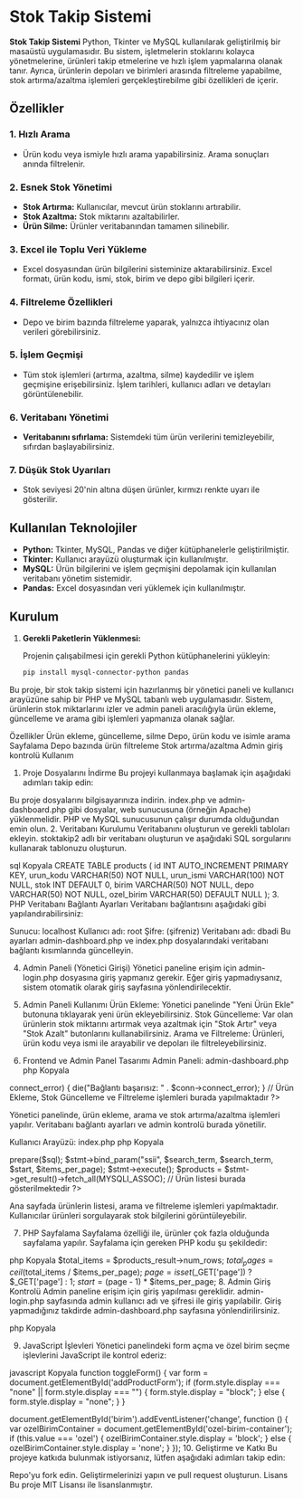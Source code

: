 # Stok Takip Sistemi

**Stok Takip Sistemi** Python, Tkinter ve MySQL kullanılarak geliştirilmiş bir masaüstü uygulamasıdır. Bu sistem, işletmelerin stoklarını kolayca yönetmelerine, ürünleri takip etmelerine ve hızlı işlem yapmalarına olanak tanır. Ayrıca, ürünlerin depoları ve birimleri arasında filtreleme yapabilme, stok artırma/azaltma işlemleri gerçekleştirebilme gibi özellikleri de içerir.

## Özellikler

### 1. **Hızlı Arama**
- Ürün kodu veya ismiyle hızlı arama yapabilirsiniz. Arama sonuçları anında filtrelenir.

### 2. **Esnek Stok Yönetimi**
- **Stok Artırma:** Kullanıcılar, mevcut ürün stoklarını artırabilir.
- **Stok Azaltma:** Stok miktarını azaltabilirler.
- **Ürün Silme:** Ürünler veritabanından tamamen silinebilir.

### 3. **Excel ile Toplu Veri Yükleme**
- Excel dosyasından ürün bilgilerini sisteminize aktarabilirsiniz. Excel formatı, ürün kodu, ismi, stok, birim ve depo gibi bilgileri içerir.

### 4. **Filtreleme Özellikleri**
- Depo ve birim bazında filtreleme yaparak, yalnızca ihtiyacınız olan verileri görebilirsiniz.

### 5. **İşlem Geçmişi**
- Tüm stok işlemleri (artırma, azaltma, silme) kaydedilir ve işlem geçmişine erişebilirsiniz. İşlem tarihleri, kullanıcı adları ve detayları görüntülenebilir.

### 6. **Veritabanı Yönetimi**
- **Veritabanını sıfırlama:** Sistemdeki tüm ürün verilerini temizleyebilir, sıfırdan başlayabilirsiniz.

### 7. **Düşük Stok Uyarıları**
- Stok seviyesi 20'nin altına düşen ürünler, kırmızı renkte uyarı ile gösterilir.

## Kullanılan Teknolojiler

- **Python:** Tkinter, MySQL, Pandas ve diğer kütüphanelerle geliştirilmiştir.
- **Tkinter:** Kullanıcı arayüzü oluşturmak için kullanılmıştır.
- **MySQL:** Ürün bilgilerini ve işlem geçmişini depolamak için kullanılan veritabanı yönetim sistemidir.
- **Pandas:** Excel dosyasından veri yüklemek için kullanılmıştır.

## Kurulum

1. **Gerekli Paketlerin Yüklenmesi:**

   Projenin çalışabilmesi için gerekli Python kütüphanelerini yükleyin:

   ```bash
   pip install mysql-connector-python pandas


Bu proje, bir stok takip sistemi için hazırlanmış bir yönetici paneli ve kullanıcı arayüzüne sahip bir PHP ve MySQL tabanlı web uygulamasıdır. Sistem, ürünlerin stok miktarlarını izler ve admin paneli aracılığıyla ürün ekleme, güncelleme ve arama gibi işlemleri yapmanıza olanak sağlar.

Özellikler
Ürün ekleme, güncelleme, silme
Depo, ürün kodu ve isimle arama
Sayfalama
Depo bazında ürün filtreleme
Stok artırma/azaltma
Admin giriş kontrolü
Kullanım
1. Proje Dosyalarını İndirme
Bu projeyi kullanmaya başlamak için aşağıdaki adımları takip edin:

Bu proje dosyalarını bilgisayarınıza indirin.
index.php ve admin-dashboard.php gibi dosyalar, web sunucusuna (örneğin Apache) yüklenmelidir.
PHP ve MySQL sunucusunun çalışır durumda olduğundan emin olun.
2. Veritabanı Kurulumu
Veritabanını oluşturun ve gerekli tabloları ekleyin. stoktakip2 adlı bir veritabanı oluşturun ve aşağıdaki SQL sorgularını kullanarak tablonuzu oluşturun.

sql
Kopyala
CREATE TABLE products (
    id INT AUTO_INCREMENT PRIMARY KEY,
    urun_kodu VARCHAR(50) NOT NULL,
    urun_ismi VARCHAR(100) NOT NULL,
    stok INT DEFAULT 0,
    birim VARCHAR(50) NOT NULL,
    depo VARCHAR(50) NOT NULL,
    ozel_birim VARCHAR(50) DEFAULT NULL
);
3. PHP Veritabanı Bağlantı Ayarları
Veritabanı bağlantısını aşağıdaki gibi yapılandırabilirsiniz:

Sunucu: localhost
Kullanıcı adı: root
Şifre: (şifreniz)
Veritabanı adı: dbadi
Bu ayarları admin-dashboard.php ve index.php dosyalarındaki veritabanı bağlantı kısımlarında güncelleyin.

4. Admin Paneli (Yönetici Girişi)
Yönetici paneline erişim için admin-login.php dosyasına giriş yapmanız gerekir. Eğer giriş yapmadıysanız, sistem otomatik olarak giriş sayfasına yönlendirilecektir.

5. Admin Paneli Kullanımı
Ürün Ekleme: Yönetici panelinde "Yeni Ürün Ekle" butonuna tıklayarak yeni ürün ekleyebilirsiniz.
Stok Güncelleme: Var olan ürünlerin stok miktarını artırmak veya azaltmak için "Stok Artır" veya "Stok Azalt" butonlarını kullanabilirsiniz.
Arama ve Filtreleme: Ürünleri, ürün kodu veya ismi ile arayabilir ve depoları ile filtreleyebilirsiniz.
6. Frontend ve Admin Panel Tasarımı
Admin Paneli: admin-dashboard.php
php
Kopyala
<?php
session_start();
if (!isset($_SESSION['admin'])) {
    header("Location: admin-login.php");
    exit;
}

// Veritabanı bağlantısı
$servername = "localhost";
$username = "root";
$password = "";
$dbname = "dbadi";

$conn = new mysqli($servername, $username, $password, $dbname);
if ($conn->connect_error) {
    die("Bağlantı başarısız: " . $conn->connect_error);
}

// Ürün Ekleme, Stok Güncelleme ve Filtreleme işlemleri burada yapılmaktadır
?>
Yönetici panelinde, ürün ekleme, arama ve stok artırma/azaltma işlemleri yapılır. Veritabanı bağlantı ayarları ve admin kontrolü burada yönetilir.

Kullanıcı Arayüzü: index.php
php
Kopyala
<?php
// Ürün listeleme, filtreleme ve sayfalama işlemleri yapılmaktadır
$conn = new mysqli("localhost", "root", "", "stoktakip2");

$sql = "SELECT * FROM products WHERE urun_kodu LIKE ? OR urun_ismi LIKE ? LIMIT ?, ?";
$stmt = $conn->prepare($sql);
$stmt->bind_param("ssii", $search_term, $search_term, $start, $items_per_page);
$stmt->execute();
$products = $stmt->get_result()->fetch_all(MYSQLI_ASSOC);

// Ürün listesi burada gösterilmektedir
?>
Ana sayfada ürünlerin listesi, arama ve filtreleme işlemleri yapılmaktadır. Kullanıcılar ürünleri sorgulayarak stok bilgilerini görüntüleyebilir.

7. PHP Sayfalama
Sayfalama özelliği ile, ürünler çok fazla olduğunda sayfalama yapılır. Sayfalama için gereken PHP kodu şu şekildedir:

php
Kopyala
$total_items = $products_result->num_rows;
$total_pages = ceil($total_items / $items_per_page);
$page = isset($_GET['page']) ? $_GET['page'] : 1;
$start = ($page - 1) * $items_per_page;
8. Admin Giriş Kontrolü
Admin paneline erişim için giriş yapılması gereklidir. admin-login.php sayfasında admin kullanıcı adı ve şifresi ile giriş yapılabilir. Giriş yapmadığınız takdirde admin-dashboard.php sayfasına yönlendirilirsiniz.

php
Kopyala
<?php
session_start();
if (!isset($_SESSION['admin'])) {
    header("Location: admin-login.php");
    exit;
}
?>
9. JavaScript İşlevleri
Yönetici panelindeki form açma ve özel birim seçme işlevlerini JavaScript ile kontrol ederiz:

javascript
Kopyala
function toggleForm() {
    var form = document.getElementById('addProductForm');
    if (form.style.display === "none" || form.style.display === "") {
        form.style.display = "block";
    } else {
        form.style.display = "none";
    }
}

document.getElementById('birim').addEventListener('change', function () {
    var ozelBirimContainer = document.getElementById('ozel-birim-container');
    if (this.value === 'ozel') {
        ozelBirimContainer.style.display = 'block';
    } else {
        ozelBirimContainer.style.display = 'none';
    }
});
10. Geliştirme ve Katkı
Bu projeye katkıda bulunmak istiyorsanız, lütfen aşağıdaki adımları takip edin:

Repo'yu fork edin.
Geliştirmelerinizi yapın ve pull request oluşturun.
Lisans
Bu proje MIT Lisansı ile lisanslanmıştır.
